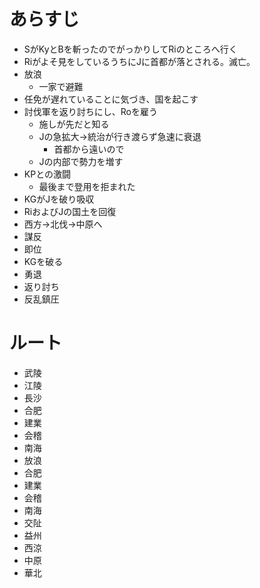 # あらすじ
- SがKyとBを斬ったのでがっかりしてRiのところへ行く
- Riがよそ見をしているうちにJに首都が落とされる。滅亡。
- 放浪
  - 一家で避難
- 任免が遅れていることに気づき、国を起こす
- 討伐軍を返り討ちにし、Roを雇う
  - 施しが先だと知る
  - Jの急拡大→統治が行き渡らず急速に衰退
    - 首都から遠いので
  - Jの内部で勢力を増す
- KPとの激闘
  - 最後まで登用を拒まれた
- KGがJを破り吸収
- RiおよびJの国土を回復
- 西方→北伐→中原へ
- 謀反
- 即位
- KGを破る
- 勇退
- 返り討ち
- 反乱鎮圧

# ルート
- 武陵
- 江陵
- 長沙
- 合肥
- 建業
- 会稽
- 南海
- 放浪
- 合肥
- 建業
- 会稽
- 南海
- 交阯
- 益州
- 西涼
- 中原
- 華北